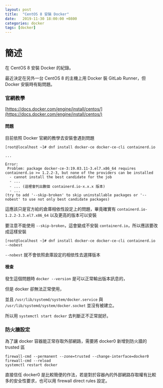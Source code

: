 ```yaml
---
layout: post
title:  "CentOS 8 安裝 Docker"
date:   2019-11-30 18:00:00 +0800
categories: docker
tags: [docker]
---
```


# 簡述

在 CentOS 8 安裝 Docker 的紀錄。

最近決定在另外一台 CentOS 8 的主機上用 Docker 裝 GitLab Runner，但 Docker 安裝時有點問題。

### 官網教學

[https://docs.docker.com/engine/install/centos/](https://docs.docker.com/engine/install/centos/)

#### 問題

目前依照 Docker 官網的教學去安裝會遇到問題

    [root@localhost ~]# dnf install docker-ce docker-ce-cli containerd.io

    ...

    Error:
     Problem: package docker-ce-3:19.03.11-3.el7.x86_64 requires containerd.io >= 1.2.2-3, but none of the providers can be installed
      - cannot install the best candidate for the job
      - ...
      - ... (這裡會列出數個 containerd.io-x.x.x 版本)
      - ...
    (try to add '--skip-broken' to skip uninstallable packages or '--nobest' to use not only best candidate packages)

這應該只是官方給的倉庫相依性設定上的問題，畢竟確實有 `containerd.io-1.2.2-3.3.el7.x86_64` 以及更高的版本可以安裝

要注意不能使用 `--skip-broken`，這會變成不安裝 `containerd.io`，所以應該要改成這樣安裝

    [root@localhost ~]# dnf install docker-ce docker-ce-cli containerd.io --nobest

`--nobest` 就不會依照倉庫設定的相依性去選擇版本

#### 檢查

發生這個問題時 `docker --version` 是可以正常輸出版本訊息的，

但是 docker 卻無法正常使用，

並且 `/usr/lib/systemd/system/docker.service` 與 `/usr/lib/systemd/system/docker.socket` 並沒有被建立。

所以用 `systemctl start docker` 去判斷正不正常就好。

### 防火牆設定

為了讓 docker 容器能正常存取外部網路，需要將 docker0 新增到防火牆的 trusted 區

    firewall-cmd --permanent --zone=trusted --change-interface=docker0
    firewall-cmd --reload
    systemctl restart docker

直接信任 docker0 是比較簡便的作法，若是對於容器內的外部網路存取權有比較多的安全性要求，也可以用 firewall direct rules 設定。
